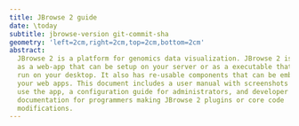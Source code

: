 ```yaml
---
title: JBrowse 2 guide
date: \today
subtitle: jbrowse-version git-commit-sha
geometry: 'left=2cm,right=2cm,top=2cm,bottom=2cm'
abstract:
  JBrowse 2 is a platform for genomics data visualization. JBrowse 2 is packaged
  as a web-app that can be setup on your server or as a executable that can be
  run on your desktop. It also has re-usable components that can be embedded in
  your web apps. This document includes a user manual with screenshots of how to
  use the app, a configuration guide for administrators, and developer
  documentation for programmers making JBrowse 2 plugins or core code
  modifications.
---
```

